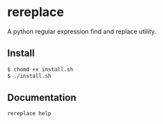 # rereplace

A python regular expression find and replace utility. 

## Install

```bash
$ chomd +x install.sh
$ ./install.sh
```

## Documentation

`rereplace help`

